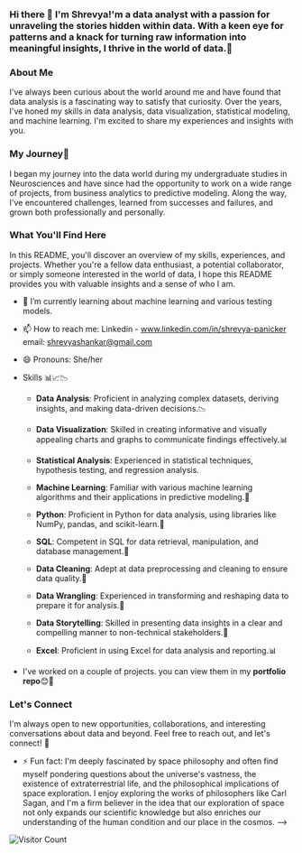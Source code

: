 ### Hi there 👋 I'm Shrevya!'m a data analyst with a passion for unraveling the stories hidden within data. With a keen eye for patterns and a knack for turning raw information into meaningful insights, I thrive in the world of data.🤗

### About Me
I've always been curious about the world around me and have found that data analysis is a fascinating way to satisfy that curiosity. Over the years, I've honed my skills in data analysis, data visualization, statistical modeling, and machine learning. I'm excited to share my experiences and insights with you.

### My Journey🔭
I began my journey into the data world  during my undergraduate studies in Neurosciences and have since had the opportunity to work on a wide range of projects, from business analytics to predictive modeling. Along the way, I've encountered challenges, learned from successes and failures, and grown both professionally and personally.


### What You'll Find Here
In this README, you'll discover an overview of my skills, experiences, and projects. Whether you're a fellow data enthusiast, a potential collaborator, or simply someone interested in the world of data, I hope this README provides you with valuable insights and a sense of who I am.


- 🌱 I’m currently learning about machine learning and various testing models.
- 📫 How to reach me:  Linkedin - www.linkedin.com/in/shrevya-panicker   email: shrevyashankar@gmail.com
                     
- 😄 Pronouns: She/her
- Skills 📊📈📉

    - **Data Analysis**: Proficient in analyzing complex datasets, deriving insights, and making data-driven decisions.📉

    - **Data Visualization**: Skilled in creating informative and visually appealing charts and graphs to communicate findings effectively.📊

  - **Statistical Analysis**: Experienced in statistical techniques, hypothesis testing, and regression analysis.

  - **Machine Learning**: Familiar with various machine learning algorithms and their applications in predictive modeling.🤖

  - **Python**: Proficient in Python for data analysis, using libraries like NumPy, pandas, and scikit-learn.🐍

  - **SQL**: Competent in SQL for data retrieval, manipulation, and database management.📂

  - **Data Cleaning**: Adept at data preprocessing and cleaning to ensure data quality.🧹

  - **Data Wrangling**: Experienced in transforming and reshaping data to prepare it for analysis.🧩

  - **Data Storytelling**: Skilled in presenting data insights in a clear and compelling manner to non-technical stakeholders.📖

  - **Excel**: Proficient in using Excel for data analysis and reporting.📊
- I've worked on a couple of projects. you can view them in my **portfolio repo**😊🤗

### Let's Connect
I'm always open to new opportunities, collaborations, and interesting conversations about data and beyond. Feel free to reach out, and let's connect! 📩

- ⚡ Fun fact: I'm deeply fascinated by space philosophy and often find myself pondering questions about the universe's vastness, the existence of extraterrestrial life, and the philosophical implications of space exploration. I enjoy exploring the works of philosophers like Carl Sagan, and I'm a firm believer in the idea that our exploration of space not only expands our scientific knowledge but also enriches our understanding of the human condition and our place in the cosmos.
-->


![Visitor Count](https://profile-counter.glitch.me/{shrevya}/count.svg)
